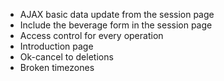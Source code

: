 - AJAX basic data update from the session page
- Include the beverage form in the session page
- Access control for every operation
- Introduction page
- Ok-cancel to deletions
- Broken timezones
